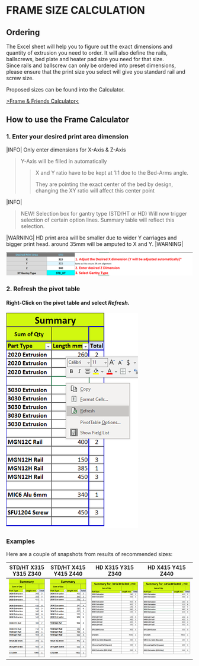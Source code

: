# **FRAME SIZE CALCULATION**

## Ordering

The Excel sheet will help you to figure out the exact dimensions and quantity of extrusion you need to order.
It will also define the rails, ballscrews, bed plate and heater pad size you need for that size.  
Since rails and ballscrew can only be ordered into preset dimensions, please ensure that the print size you select will give you standard rail and screw size.

Proposed sizes can be found into the Calculator.

[>Frame & Friends Calculator<](docs/assets/references/frame/FrameCalculator.xlsx)

## How to use the Frame Calculator

### 1. Enter your desired print area dimension

|INFO|
Only enter dimensions for X-Axis & Z-Axis

> Y-Axis will be filled in automatically
> > X and Y ratio have to be kept at 1:1 doe to the Bed-Arms angle.
> >
> > They are pointing the exact center of the bed by design, changing the XY ratio will affect this center point

|INFO|

> NEW! Selection box for gantry type (STD/HT or HD)
> Will now trigger selection of certain option lines. Summary table will reflect this selection.

|WARNING|
HD print area will be smaller due to wider Y carriages and bigger print head.
around 35mm will be amputed to X and Y.
|WARNING|

![Frame Calculation Example 1](docs/assets/images/frame/framecalc1.png)

### 2. Refresh the pivot table

#### Right-Click on the pivot table and select *Refresh*.

![Frame Calculation Example 2](docs/assets/images/frame/framecalc2.png)

### Examples
Here are a couple of snapshots from results of recommended sizes:


| STD/HT X315 Y315 Z340                                       | STD/HT X415 Y415 Z440                                       | HD X315 Y315 Z340                                             | HD X415 Y415 Z440                                             |
|-------------------------------------------------------------|-------------------------------------------------------------|---------------------------------------------------------------|---------------------------------------------------------------|
| ![](docs/assets/images/frame/size-examples/315_315_340.png) | ![](docs/assets/images/frame/size-examples/415_415_440.png) | ![](docs/assets/images/frame/size-examples/315_315_340HD.png) | ![](docs/assets/images/frame/size-examples/415_415_440HD.png) |